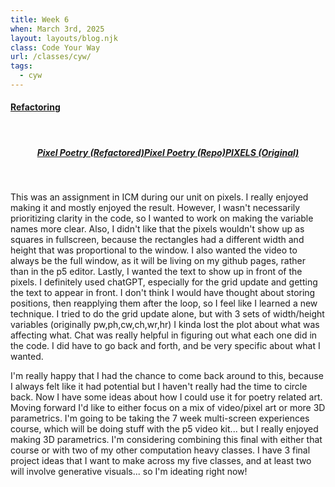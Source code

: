 ```yaml
---
title: Week 6
when: March 3rd, 2025
layout: layouts/blog.njk
class: Code Your Way
url: /classes/cyw/
tags:
  - cyw
---
```


#### <a target="_blank" href="https://github.com/olivia-em/codeyourway">Refactoring</a>

<br>
<div style="display:flex;flex-direction: rows;flex-wrap: wrap;justify-content:center;">

##### <a target="_blank" href="https://olivia-em.github.io/codeyourway/refactor/PIXELS/index.html">Pixel Poetry (Refactored)</a>
##### <a target="_blank" href="https://github.com/olivia-em/codeyourway/tree/main/refactor/PIXELS">Pixel Poetry (Repo)</a>
##### <a target="_blank" href="https://editor.p5js.org/oliviaemlee/sketches/hzMPd6IpS">PIXELS (Original)</a>

</div>

<br>

This was an assignment in ICM during our unit on pixels. I really enjoyed making it and mostly enjoyed the result. However, I wasn't necessarily prioritizing clarity
in the code, so I wanted to work on making the variable names more clear. Also, I didn't like that the pixels wouldn't show up as squares in fullscreen, because the rectangles had a different width
and height that was proportional to the window. I also wanted the video to always be the full window, as it will be living on my github pages, rather than in the p5 editor. Lastly, I wanted the text to show up in front of the pixels. 
I definitely used chatGPT, especially for the grid update and getting the text to appear in front. I don't think I would have thought about storing positions, then reapplying them after the loop, so I feel like I learned a new technique.
I tried to do the grid update alone, but with 3 sets of width/height variables (originally pw,ph,cw,ch,wr,hr) I kinda lost the plot about what was affecting what. Chat was really helpful in figuring out what each one did in the code. I did have 
to go back and forth, and be very specific about what I wanted. 

I'm really happy that I had the chance to come back around to this, because I always felt like it had potential but I haven't really had the time to circle back. Now I have some ideas about how I could use it for poetry related art. Moving forward I'd
like to either focus on a mix of video/pixel art or more 3D parametrics. I'm going to be taking the 7 week multi-screen experiences course, which will be doing stuff with the p5 video kit... but I really 
enjoyed making 3D parametrics. I'm considering combining this final with either that course or with two of my other computation heavy classes. I have 3 final project ideas that I want to make across my five classes, and at least two will involve generative visuals... so I'm ideating right now!